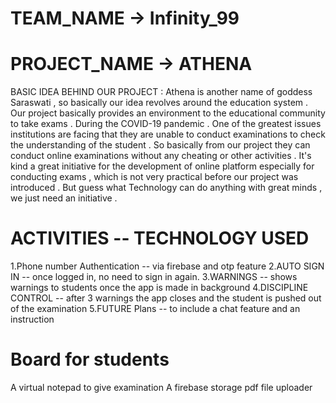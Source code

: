 # TEAM_NAME -> Infinity_99
# PROJECT_NAME -> ATHENA
BASIC IDEA BEHIND OUR PROJECT : Athena is another name of goddess Saraswati , so basically our idea revolves around the education system . Our project basically provides an environment to the educational community to take exams . During the COVID-19 pandemic . One of the greatest issues institutions are facing that they are unable to conduct examinations to check the understanding of the student . So basically from our project they can conduct online examinations without any cheating or other activities . It's kind a great initiative for the development of online platform especially for conducting exams , which is not very practical before our project was introduced . But guess what Technology can do anything with great minds , we just need an initiative . 
# ACTIVITIES -- TECHNOLOGY USED
1.Phone number Authentication -- via firebase and otp feature
2.AUTO SIGN IN -- once logged in, no need to sign in again.
3.WARNINGS -- shows warnings to students once the app is made in background
4.DISCIPLINE CONTROL -- after 3 warnings the app closes and the student is pushed out of the examination
5.FUTURE Plans -- to include a chat feature and an instruction


# Board for students
A virtual notepad to give examination
A firebase storage pdf file uploader
